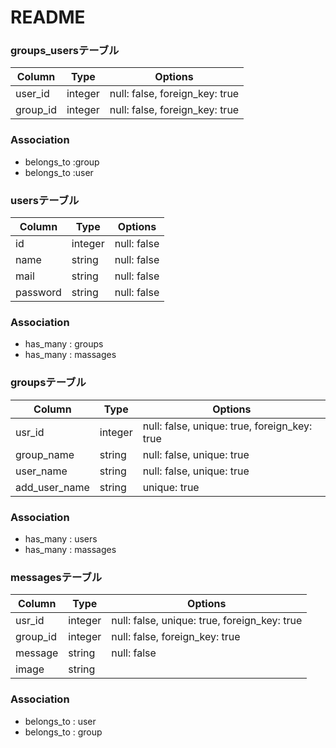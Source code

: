 # README


### groups_usersテーブル 
<!-- 中間テーブル -->
  |Column|Type|Options|
  |------|----|-------|
  |user_id|integer|null: false, foreign_key: true|
  |group_id|integer|null: false, foreign_key: true|

  ### Association
  - belongs_to :group
  - belongs_to :user

### usersテーブル
<!-- ユーザー登録機能。主キー：id -->
  |Column|Type|Options|
  |------|----|-------|
  |id|integer|null: false|
  |name|string|null: false|
  |mail|string|null: false|
  |password|string|null: false|

  ### Association
  - has_many : groups
  - has_many : massages

### groupsテーブル
<!-- グループ作成テーブル。外部キー：user_id -->
  |Column|Type|Options|
  |------|----|-------|
  |usr_id|integer|null: false, unique: true, foreign_key: true|
  |group_name|string|null: false, unique: true|
  |user_name|string|null: false, unique: true|
  |add_user_name|string|unique: true|

  ### Association
  - has_many : users
  - has_many : massages

### messagesテーブル
<!-- メッセージ投稿機能。外部キー：user_id,group_id -->
  |Column|Type|Options|
  |------|----|-------|
  |usr_id|integer|null: false, unique: true, foreign_key: true|
  |group_id|integer|null: false, foreign_key: true|
  |message|string|null: false|
  |image|string|

  ### Association
  - belongs_to : user
  - belongs_to : group
